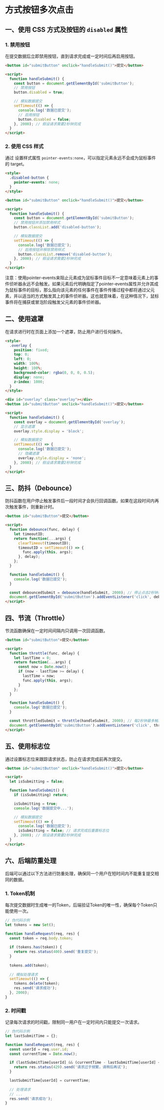 # 方式按钮多次点击

## 一、使用 CSS 方式及按钮的 `disabled` 属性

### 1. 禁用按钮

在提交数据后立即禁用按钮，直到请求完成或一定时间后再启用按钮。

```html
<button id="submitButton" onclick="handleSubmit()">提交</button>

<script>
  function handleSubmit() {
    const button = document.getElementById('submitButton');
    // 禁用按钮
    button.disabled = true;

    // 模拟数据提交
    setTimeout(() => {
      console.log('数据已提交');
      // 启用按钮
      button.disabled = false;
    }, 2000); // 假设请求需要2秒钟完成
  }
</script>
```

### 2. 使用 CSS 样式

通过 设置样式属性 `pointer-events:none`，可以指定元素永远不会成为鼠标事件的 target。

```html
<style>
  .disabled-button {
    pointer-events: none;
  }
</style>

<button id="submitButton" onclick="handleSubmit()">提交</button>

<script>
  function handleSubmit() {
    const button = document.getElementById('submitButton');
    // 禁用按钮并添加禁用样式
    button.classList.add('disabled-button');

    // 模拟数据提交
    setTimeout(() => {
      console.log('数据已提交');
      // 启用按钮并移除禁用样式
      button.classList.remove('disabled-button');
    }, 2000); // 假设请求需要2秒钟完成
  }
</script>
```

注意：使用pointer-events来阻止元素成为鼠标事件目标不一定意味着元素上的事件侦听器永远不会触发。如果元素后代明确指定了pointer-events属性并允许其成为鼠标事件的目标，那么指向该元素的任何事件在事件传播过程中都将通过父元素，并以适当的方式触发其上的事件侦听器。这也就意味着，在这种情况下，鼠标事件将在捕获或冒泡阶段触发父元素的事件侦听器。

## 二、使用遮罩

在请求进行时在页面上添加一个遮罩，防止用户进行任何操作。

```html
<style>
  .overlay {
    position: fixed;
    top: 0;
    left: 0;
    width: 100%;
    height: 100%;
    background-color: rgba(0, 0, 0, 0.5);
    display: none;
    z-index: 1000;
  }
</style>

<div id="overlay" class="overlay"></div>
<button id="submitButton" onclick="handleSubmit()">提交</button>

<script>
  function handleSubmit() {
    const overlay = document.getElementById('overlay');
    // 显示遮罩
    overlay.style.display = 'block';

    // 模拟数据提交
    setTimeout(() => {
      console.log('数据已提交');
      // 隐藏遮罩
      overlay.style.display = 'none';
    }, 2000); // 假设请求需要2秒钟完成
  }
</script>
```

## 三、防抖（Debounce）

防抖函数在用户停止触发事件后一段时间才会执行回调函数。如果在这段时间内再次触发事件，则重新计时。

```html
<button id="submitButton">提交</button>

<script>
  function debounce(func, delay) {
    let timeoutID;
    return function(...args) {
      clearTimeout(timeoutID);
      timeoutID = setTimeout(() => {
        func.apply(this, args);
      }, delay);
    };
  }

  function handleSubmit() {
    console.log('数据已提交');
  }

  const debouncedSubmit = debounce(handleSubmit, 2000); // 停止点击2秒钟后触发
  document.getElementById('submitButton').addEventListener('click', debouncedSubmit);
</script>
```

## 四、节流（Throttle）

节流函数确保在一定时间间隔内只调用一次回调函数。

```html
<button id="submitButton">提交</button>

<script>
  function throttle(func, delay) {
    let lastTime = 0;
    return function(...args) {
      const now = Date.now();
      if (now - lastTime >= delay) {
        lastTime = now;
        func.apply(this, args);
      }
    };
  }

  function handleSubmit() {
    console.log('数据已提交');
  }

  const throttledSubmit = throttle(handleSubmit, 2000); // 每2秒钟最多触发一次
  document.getElementById('submitButton').addEventListener('click', throttledSubmit);
</script>
```

## 五、使用标志位

通过设置标志位来跟踪请求状态，防止在请求完成前再次提交。

```html
<button id="submitButton" onclick="handleSubmit()">提交</button>

<script>
  let isSubmitting = false;

  function handleSubmit() {
    if (isSubmitting) return;

    isSubmitting = true;
    console.log('数据提交中...');

    // 模拟数据提交
    setTimeout(() => {
      console.log('数据已提交');
      isSubmitting = false; // 请求完成后重置标志位
    }, 2000); // 假设请求需要2秒钟完成
  }
</script>
```

## 六、后端防重处理

后端可以通过以下方法进行防重处理，确保同一个用户在短时间内不能重复提交相同的数据。

### 1. Token机制

每次提交数据时生成唯一的Token，后端验证Token的唯一性，确保每个Token只能使用一次。

```javascript
// 伪代码示例
let tokens = new Set();

function handleRequest(req, res) {
  const token = req.body.token;
  
  if (tokens.has(token)) {
    return res.status(400).send('重复提交');
  }
  
  tokens.add(token);
  
  // 模拟处理请求
  setTimeout(() => {
    tokens.delete(token);
    res.send('请求成功');
  }, 2000);
}
```

### 2. 时间戳

记录每次请求的时间戳，限制同一用户在一定时间内只能提交一次请求。

```javascript
// 伪代码示例
let lastSubmitTime = {};

function handleRequest(req, res) {
  const userId = req.user.id;
  const currentTime = Date.now();

  if (lastSubmitTime[userId] && (currentTime - lastSubmitTime[userId] < 2000)) {
    return res.status(429).send('请求过于频繁，请稍后再试');
  }

  lastSubmitTime[userId] = currentTime;
  
  // 处理请求
  // ...
  res.send('请求成功');
}
```
